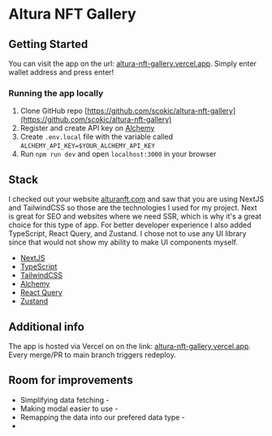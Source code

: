 # Altura NFT Gallery

## Getting Started

You can visit the app on the url: [altura-nft-gallery.vercel.app](https://altura-nft-gallery.vercel.app/).
Simply enter wallet address and press enter!

### Running the app locally

1. Clone GitHub repo [https://github.com/scokic/altura-nft-gallery](https://github.com/scokic/altura-nft-gallery)
2. Register and create API key on [Alchemy](https://www.alchemy.com/)
3. Create `.env.local` file with the variable called `ALCHEMY_API_KEY=$YOUR_ALCHEMY_API_KEY`
4. Run `npm run dev` and open `localhost:3000` in your browser

## Stack

I checked out your website [alturanft.com](https://www.alturanft.com/) and saw that you are using NextJS and TailwindCSS so those are the technologies I used for my project. Next is great for SEO and websites where we need SSR, which is why it's a great choice for this type of app.
For better developer experience I also added TypeScript, React Query, and Zustand. I chose not to use any UI library since that would not show my ability to make UI components myself.

- [NextJS](https://nextjs.org/)
- [TypeScript](https://www.typescriptlang.org/)
- [TailwindCSS](https://tailwindcss.com/)
- [Alchemy](https://www.alchemy.com/)
- [React Query](https://react-query-v3.tanstack.com/)
- [Zustand](https://github.com/pmndrs/zustand)

## Additional info

The app is hosted via Vercel on on the link: [altura-nft-gallery.vercel.app](https://altura-nft-gallery.vercel.app/).
Every merge/PR to main branch triggers redeploy.

## Room for improvements

- Simplifying data fetching -
- Making modal easier to use -
- Remapping the data into our prefered data type -
-
